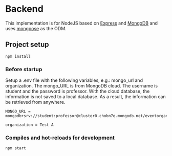 # Backend

This implementation is for NodeJS based on [Express](https://expressjs.com/) and [MongoDB](https://www.mongodb.com/) and uses [mongoose](https://mongoosejs.com/) as the ODM.

## Project setup
```
npm install
```

### Before startup 
Setup a .env file with the following variables, e.g.: mongo_url and organization.
The mongo_URL is from MongoDB cloud. The username is student and the password is professor. With the cloud database, the information is not saved to a local database. As a result, the information can be retrieved from anywhere.

```
MONGO_URL = mongodb+srv://student:professor@cluster0.chobn7e.mongodb.net/eventorganizer

organization = Test A
```

### Compiles and hot-reloads for development
```
npm start
```
